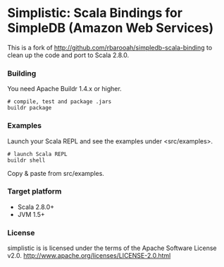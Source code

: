 Simplistic: Scala Bindings for SimpleDB (Amazon Web Services)
=============================================================

This is a fork of <http://github.com/rbarooah/simpledb-scala-binding> to clean up the code and port to Scala 2.8.0.

### Building ###

You need Apache Buildr 1.4.x or higher.

    # compile, test and package .jars
    buildr package

### Examples ###

Launch your Scala REPL and see the examples under <src/examples>.

    # launch Scala REPL
    buildr shell

Copy & paste from src/examples.

### Target platform ###

* Scala 2.8.0+
* JVM 1.5+

### License ###

simplistic is is licensed under the terms of the Apache Software License v2.0.
<http://www.apache.org/licenses/LICENSE-2.0.html>

